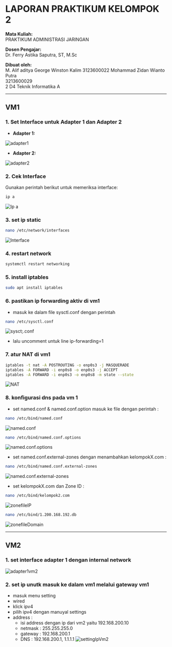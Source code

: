 # LAPORAN PRAKTIKUM KELOMPOK 2

**Mata Kuliah:**  
PRAKTIKUM ADMINISTRASI JARINGAN

**Dosen Pengajar:**  
Dr. Ferry Astika Saputra, ST, M.Sc

**Dibuat oleh:**  
M. Alif aditya
George Winston Kalim 3123600022
Mohammad Zidan Wianto Putra  
3213600029  
2 D4 Teknik Informatika A  

---

## VM1
### 1. Set Interface untuk Adapter 1 dan Adapter 2

- **Adapter 1:**

![adapter1](vm1-vm2-docs/assets/adapter1vm1.jpeg)

- **Adapter 2:**

![adapter2](vm1-vm2-docs/assets/adapter2vm1.jpeg)

### 2. Cek Interface
Gunakan perintah berikut untuk memeriksa interface:  
```bash
ip a
```
![Ip a](vm1-vm2-docs/assets/ipAddresVm1.jpeg)

### 3. set ip static
```bash
nano /etc/network/interfaces
```
![Interface](vm1-vm2-docs/assets/EtcNetworkInterface.jpeg)

### 4. restart network 
```bash
systemctl restart networking
```

### 5. install iptables 
```bash
sudo apt install iptables
```

### 6. pastikan ip forwarding aktiv di vm1 
- masuk ke dalam file sysctl.conf dengan perintah
```bash
nano /etc/sysctl.conf
```
![sysct;.conf](vm1-vm2-docs/assets/SysctlConf.jpeg)

- lalu uncomment untuk line ip-forwarding=1

### 7. atur NAT di vm1 
```bash
iptables -t nat -A POSTROUTING -o enp0s3 -j MASQUERADE
iptables -A FORWARD -i enp0s8 -o enp0s3 -j ACCEPT
iptables -A FORWARD -i enp0s3 -o enp0s8 -m state --state 
```
![NAT](vm1-vm2-docs/assets/SettingNAT.jpeg)

###  8. konfigurasi dns pada vm 1 
- set named.conf & named.conf.option masuk ke file dengan perintah :
```bash
nano /etc/bind/named.conf
```
![named.conf](vm1-vm2-docs/assets/NamedConf.jpeg)
```bash
nano /etc/bind/named.conf.options
```
![named.conf.options](vm1-vm2-docs/assets/NamedConfOptions.jpeg)

- set named.conf.external-zones dengan menambahkan kelompokX.com :
```bash
nano /etc/bind/named.conf.external-zones
```
![named.conf.external-zones](vm1-vm2-docs/assets/NamedConfExternalZones.jpeg)

- set kelompokX.com dan Zone ID :
```bash
nano /etc/bind/kelompok2.com
```
![zonefileIP](vm1-vm2-docs/assets/zonefileIP.jpeg)
```bash
nano /etc/bind/1.200.168.192.db
```
![zonefileDomain](vm1-vm2-docs/assets/zonefileDomain.jpeg)

---

## VM2
### 1. set interface adapter 1 dengan internal network
![adapter1vm2](vm1-vm2-docs/assets/adapter1vm2.jpeg)

### 2. set ip unutk masuk ke dalam vm1 melalui gateway vm1
- masuk menu setting
- wired
- klick ipv4
- pilih ipv4 dengan manuyal settings
- address :
  - isi address dengan ip dari vm2 yaitu 192.168.200.10
  - netmask : 255.255.255.0
  - gateway : 192.168.200.1
  - DNS : 192.168.200.1, 1.1.1.1
![settingIpVm2](vm1-vm2-docs/assets/settingIpVm2.jpeg)
